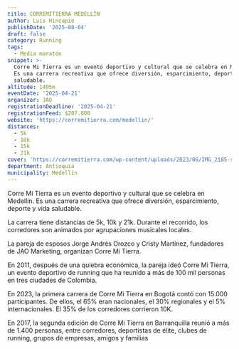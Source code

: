 ```yaml
---
title: CORREMITIERRA MEDELLÍN
author: Luis Hincapie
publishDate: '2025-08-04'
draft: false
category: Running
tags:
  - Media maratón
snippet: >-
  Corre Mi Tierra es un evento deportivo y cultural que se celebra en Medellín.
  Es una carrera recreativa que ofrece diversión, esparcimiento, deporte y vida
  saludable.
altitude: 1495m
eventDate: '2025-04-21'
organizer: JAO
registrationDeadline: '2025-04-21'
registrationFeed: $207.000
website: 'https://corremitierra.com/medellin/'
distances:
  - 5k
  - 10k
  - 15k
  - 21k
cover: 'https://corremitierra.com/wp-content/uploads/2023/06/IMG_2185-scaled.jpg'
department: Antioquia
municipality: Medellín
---
```


Corre Mi Tierra es un evento deportivo y cultural que se celebra en Medellín. Es una carrera recreativa que ofrece
diversión, esparcimiento, deporte y vida saludable.

La carrera tiene distancias de 5k, 10k y 21k. Durante el recorrido, los corredores son animados por agrupaciones
musicales locales.

La pareja de esposos Jorge Andrés Orozco y Cristy Martínez, fundadores de JAO Marketing, organizan Corre Mi Tierra.

En 2011, después de una quiebra económica, la pareja ideó Corre Mi Tierra, un evento deportivo de running que ha reunido
a más de 100 mil personas en tres ciudades de Colombia.

En 2023, la primera carrera de Corre Mi Tierra en Bogotá contó con 15.000 participantes. De ellos, el 65% eran
nacionales, el 30% regionales y el 5% internacionales. El 35% de los corredores corrieron 10K.

En 2017, la segunda edición de Corre Mi Tierra en Barranquilla reunió a más de 1.400 personas, entre corredores,
deportistas de élite, clubes de running, grupos de empresas, amigos y familias
